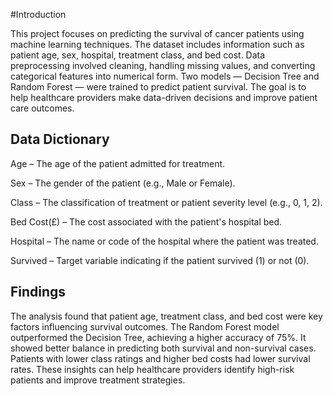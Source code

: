 #Introduction

This project focuses on predicting the survival of cancer patients using machine learning techniques. The dataset includes information such as patient age, sex, hospital, treatment class, and bed cost. Data preprocessing involved cleaning, handling missing values, and converting categorical features into numerical form. Two models — Decision Tree and Random Forest — were trained to predict patient survival. The goal is to help healthcare providers make data-driven decisions and improve patient care outcomes.

## Data Dictionary

Age – The age of the patient admitted for treatment.

Sex – The gender of the patient (e.g., Male or Female).

Class – The classification of treatment or patient severity level (e.g., 0, 1, 2).

Bed Cost(£) – The cost associated with the patient's hospital bed.

Hospital – The name or code of the hospital where the patient was treated.

Survived – Target variable indicating if the patient survived (1) or not (0).
## Findings

The analysis found that patient age, treatment class, and bed cost were key factors influencing survival outcomes. The Random Forest model outperformed the Decision Tree, achieving a higher accuracy of 75%. It showed better balance in predicting both survival and non-survival cases. Patients with lower class ratings and higher bed costs had lower survival rates. These insights can help healthcare providers identify high-risk patients and improve treatment strategies.
